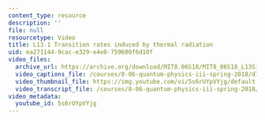 ```yaml
---
content_type: resource
description: ''
file: null
resourcetype: Video
title: L13.1 Transition rates induced by thermal radiation
uid: ea271144-9cac-e329-e4e0-759608f6d10f
video_files:
  archive_url: https://archive.org/download/MIT8.06S18/MIT8_06S18_L13S1_300k.mp4
  video_captions_file: /courses/8-06-quantum-physics-iii-spring-2018/d7744e0bfa715f358d61c58f659238ab_5s6rUYpVYjg.vtt
  video_thumbnail_file: https://img.youtube.com/vi/5s6rUYpVYjg/default.jpg
  video_transcript_file: /courses/8-06-quantum-physics-iii-spring-2018/97d91d3f99ff319fab8cb406e3e798fc_5s6rUYpVYjg.pdf
video_metadata:
  youtube_id: 5s6rUYpVYjg
---
```

